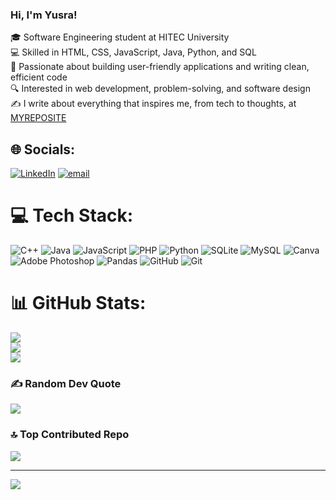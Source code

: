 ### Hi, I'm Yusra!

🎓 Software Engineering student at HITEC University</br>
💻 Skilled in HTML, CSS, JavaScript, Java, Python, and SQL</br>
🚀 Passionate about building user-friendly applications and writing clean, efficient code</br>
🔍 Interested in web development, problem-solving, and software design</br>
✍️ I write about everything that inspires me, from tech to thoughts, at [MYREPOSITE](myreposite.wordpress.com)</br>


## 🌐 Socials:
[![LinkedIn](https://img.shields.io/badge/LinkedIn-%230077B5.svg?logo=linkedin&logoColor=white)](https://linkedin.com/in/www.linkedin.com/in/yusrajavd) [![email](https://img.shields.io/badge/Email-D14836?logo=gmail&logoColor=white)](mailto:yusrajaved56@gmail.com) 

# 💻 Tech Stack:
![C++](https://img.shields.io/badge/c++-%2300599C.svg?style=for-the-badge&logo=c%2B%2B&logoColor=white) ![Java](https://img.shields.io/badge/java-%23ED8B00.svg?style=for-the-badge&logo=openjdk&logoColor=white) ![JavaScript](https://img.shields.io/badge/javascript-%23323330.svg?style=for-the-badge&logo=javascript&logoColor=%23F7DF1E) ![PHP](https://img.shields.io/badge/php-%23777BB4.svg?style=for-the-badge&logo=php&logoColor=white) ![Python](https://img.shields.io/badge/python-3670A0?style=for-the-badge&logo=python&logoColor=ffdd54) ![SQLite](https://img.shields.io/badge/sqlite-%2307405e.svg?style=for-the-badge&logo=sqlite&logoColor=white) ![MySQL](https://img.shields.io/badge/mysql-4479A1.svg?style=for-the-badge&logo=mysql&logoColor=white) ![Canva](https://img.shields.io/badge/Canva-%2300C4CC.svg?style=for-the-badge&logo=Canva&logoColor=white) ![Adobe Photoshop](https://img.shields.io/badge/adobe%20photoshop-%2331A8FF.svg?style=for-the-badge&logo=adobe%20photoshop&logoColor=white) ![Pandas](https://img.shields.io/badge/pandas-%23150458.svg?style=for-the-badge&logo=pandas&logoColor=white) ![GitHub](https://img.shields.io/badge/github-%23121011.svg?style=for-the-badge&logo=github&logoColor=white) ![Git](https://img.shields.io/badge/git-%23F05033.svg?style=for-the-badge&logo=git&logoColor=white)
# 📊 GitHub Stats:
![](https://github-readme-stats.vercel.app/api?username=yusraxjaved&theme=dark&hide_border=false&include_all_commits=false&count_private=false)<br/>
![](https://nirzak-streak-stats.vercel.app/?user=yusraxjaved&theme=dark&hide_border=false)<br/>
![](https://github-readme-stats.vercel.app/api/top-langs/?username=yusraxjaved&theme=dark&hide_border=false&include_all_commits=false&count_private=false&layout=compact)

### ✍️ Random Dev Quote
![](https://quotes-github-readme.vercel.app/api?type=horizontal&theme=radical)

### 🔝 Top Contributed Repo
![](https://github-contributor-stats.vercel.app/api?username=yusraxjaved&limit=5&theme=tokyonight&combine_all_yearly_contributions=true)

---
[![](https://visitcount.itsvg.in/api?id=yusraxjaved&icon=0&color=0)](https://visitcount.itsvg.in)

<!-- Proudly created with GPRM ( https://gprm.itsvg.in ) -->
